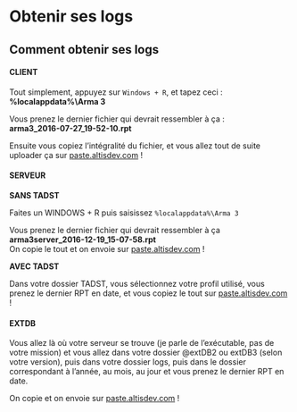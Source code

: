 # Obtenir ses logs

## Comment obtenir ses logs <a id="bkmrk-page-title"></a>

#### CLIENT <a id="bkmrk-client"></a>

Tout simplement, appuyez sur `Windows + R`, et tapez ceci : **%localappdata%\Arma 3**

  
Vous prenez le dernier fichier qui devrait ressembler à ça :   
**arma3\_2016-07-27\_19-52-10.rpt**

  
Ensuite vous copiez l’intégralité du fichier, et vous allez tout de suite uploader ça sur [paste.altisdev.com](https://paste.altisdev.com/) !

#### SERVEUR <a id="bkmrk-serveur"></a>

**SANS TADST**

Faites un WINDOWS + R puis saisissez `%localappdata%\Arma 3`

Vous prenez le dernier fichier qui devrait ressembler à ça  
**arma3server\_2016-12-19\_15-07-58.rpt**  
On copie le tout et on envoie sur [paste.altisdev.com](https://paste.altisdev.com/) !

**AVEC TADST**

Dans votre dossier TADST, vous sélectionnez votre profil utilisé, vous prenez le dernier RPT en date, et vous copiez le tout sur [paste.altisdev.com](https://paste.altisdev.com/) !

#### EXTDB <a id="bkmrk-extdb"></a>

Vous allez là où votre serveur se trouve \(je parle de l’exécutable, pas de votre mission\) et vous allez dans votre dossier @extDB2 ou extDB3 \(selon votre version\), puis dans votre dossier logs, puis dans le dossier correspondant à l’année, au mois, au jour et vous prenez le dernier RPT en date.

On copie et on envoie sur [paste.altisdev.com](https://paste.altisdev.com/) !

